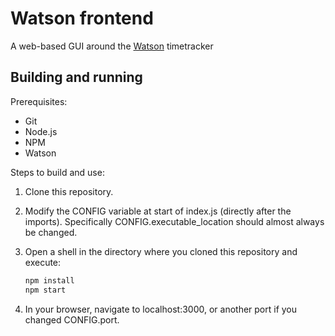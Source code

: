 # Watson frontend
A web-based GUI around the [Watson](https://github.com/jazzband/Watson) timetracker

## Building and running
Prerequisites:
- Git
- Node.js
- NPM
- Watson

Steps to build and use:

1. Clone this repository.

2. Modify the CONFIG variable at start of index.js (directly after the imports). Specifically CONFIG.executable_location should almost always be changed.

3. Open a shell in the directory where you cloned this repository and execute:
   ```bash
   npm install
   npm start
   ```

4. In your browser, navigate to localhost:3000, or another port if you changed CONFIG.port.
